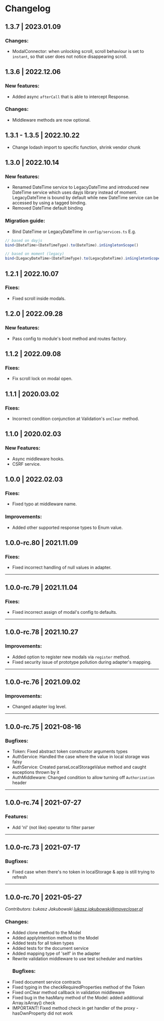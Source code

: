 # Changelog

## 1.3.7 | 2023.01.09

### Changes:

* ModalConnector: when unlocking scroll, scroll behaviour is set to `instant`, so that user does not notice disappearing scroll.

## 1.3.6 | 2022.12.06

### New features:

* Added async `afterCall` that is able to intercept Response.

### Changes:

* Middleware methods are now optional. 

## 1.3.1 - 1.3.5 | 2022.10.22

* Change lodash import to specific function, shrink vendor chunk

## 1.3.0 | 2022.10.14

### New features:

* Renamed DateTime service to LegacyDateTime and introduced new DateTime service which uses dayjs library instead of moment. LegacyDateTime is bound by default while new DateTime service can be accessed by using a tagged binding.
* Removed DateTime default binding

### Migration guide:

* Bind DateTime or LegacyDateTime in `config/services.ts`
  E.g.
```ts
// based on dayjs
bind<IDateTime>(DateTimeType).to(DateTime).inSingletonScope()

// based on moment (legacy)
bind<ILegacyDateTime>(DateTimeType).to(LegacyDateTime).inSingletonScope()
```

## 1.2.1 | 2022.10.07

### Fixes:

* Fixed scroll inside modals.

## 1.2.0 | 2022.09.28

### New features:

* Pass config to module's boot method and routes factory.

## 1.1.2 | 2022.09.08

### Fixes:

* Fix scroll lock on modal open.

## 1.1.1 | 2020.03.02

### Fixes:

* Incorrect condition conjunction at Validation's `onClear` method.

## 1.1.0 | 2020.02.03

### New Features:

* Async middleware hooks.
* CSRF service.

## 1.0.0 | 2022.02.03

### Fixes:
* Fixed typo at middleware name.

### Improvements:

* Added other supported response types to Enum value.

## 1.0.0-rc.80 | 2021.11.09

### Fixes:

* Fixed incorrect handling of null values in adapter.

---

## 1.0.0-rc.79 | 2021.11.04

### Fixes:

* Fixed incorrect assign of modal's config to defaults.

---

## 1.0.0-rc.78 | 2021.10.27

### Improvements:

* Added option to register new modals via `register` method.
* Fixed security issue of prototype pollution during adapter's mapping.

---

## 1.0.0-rc.76 | 2021.09.02

### Improvements:

* Changed adapter log level.

---

## 1.0.0-rc.75 | 2021-08-16

### Bugfixes:
* Token: Fixed abstract token constructor arguments types
* AuthService: Handled the case where the value in local storage was falsy
* AuthService: Created parseLocalStorageValue method and caught exceptions thrown by it
* AuthMiddleware: Changed condition to allow turning off `Authorization` header

---

## 1.0.0-rc.74 | 2021-07-27

### Features:
* Add 'nl' (not like) operator to filter parser

---

## 1.0.0-rc.73 | 2021-07-17

### Bugfixes:
* Fixed case when there's no token in localStorage & app is still trying to refresh

---

## 1.0.0-rc.70 | 2021-05-27

*Contributors: Łukasz Jakubowski <lukasz.jakubowski@movecloser.pl>*

### Changes:
* Added clone method to the Model
* Added applyIntention method to the Model
* Added tests for all token types
* Added tests for the document service
* Added mapping type of 'self' in the adapter
* Rewrite validation middleware to use test scheduler and marbles
  ### Bugfixes:
* Fixed document service contracts
* Fixed typing in the checkRequiredProperties method of the Token
* Fixed onClear method callback in validation middleware
* Fixed bug in the hasMany method of the Model: added additional Array.isArray() check
* IMPORTANT! Fixed method check in get handler of the proxy - hasOwnProperty did not work
